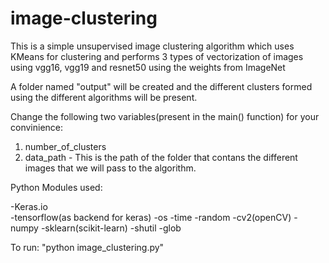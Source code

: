 # image-clustering

This is a simple unsupervised image clustering algorithm which uses KMeans for clustering and performs 3 types of vectorization of images using vgg16, vgg19 and resnet50 using the weights from ImageNet

A folder named "output" will be created and the different clusters formed using the different algorithms will be present. 

Change the following two variables(present in the main() function) for your convinience:
1) number_of_clusters  
2) data_path - This is the path of the folder that contans the different images that we will pass to the algorithm.

Python Modules used:

-Keras.io  
-tensorflow(as backend for keras)
-os
-time
-random
-cv2(openCV)
-numpy
-sklearn(scikit-learn)
-shutil
-glob

To run: "python image_clustering.py"

